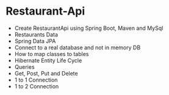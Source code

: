 # Restaurant-Api

 - Create RestaurantApi using Spring Boot, Maven and MySql
 - Restaurants Data
 - Spring Data JPA
 - Connect to a real database and not in memory DB
 - How to map classes to tables
 - Hibernate Entity Life Cycle
 - Queries
 - Get, Post, Put and Delete
 - 1 to 1 Connection
 - 1 to 2 Connection

